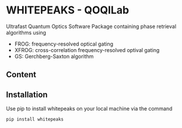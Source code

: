 # WHITEPEAKS - QOQILab
Ultrafast Quantum Optics Software Package containing phase retrieval algorithms using
-   FROG: frequency-resolved optical gating
-   XFROG: cross-correlation frequency-resolved optival gating
-   GS: Gerchberg-Saxton algorithm

Content
---------

Installation
------------
Use pip to install whitepeaks on your local machine via the command

```
pip install whitepeaks
```
